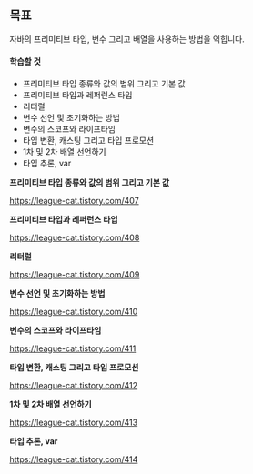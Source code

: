 ## 목표

자바의 프리미티브 타입, 변수 그리고 배열을 사용하는 방법을 익힙니다.

#### 학습할 것

- 프리미티브 타입 종류와 값의 범위 그리고 기본 값
- 프리미티브 타입과 레퍼런스 타입
- 리터럴
- 변수 선언 및 초기화하는 방법
- 변수의 스코프와 라이프타임
- 타입 변환, 캐스팅 그리고 타입 프로모션
- 1차 및 2차 배열 선언하기
- 타입 추론, var


**프리미티브 타입 종류와 값의 범위 그리고 기본 값**

https://league-cat.tistory.com/407

**프리미티브 타입과 레퍼런스 타입**

https://league-cat.tistory.com/408

**리터럴**

https://league-cat.tistory.com/409

**변수 선언 및 초기화하는 방법**

https://league-cat.tistory.com/410

**변수의 스코프와 라이프타임**

https://league-cat.tistory.com/411

**타입 변환, 캐스팅 그리고 타입 프로모션**

https://league-cat.tistory.com/412

**1차 및 2차 배열 선언하기**

https://league-cat.tistory.com/413

**타입 추론, var**

https://league-cat.tistory.com/414
